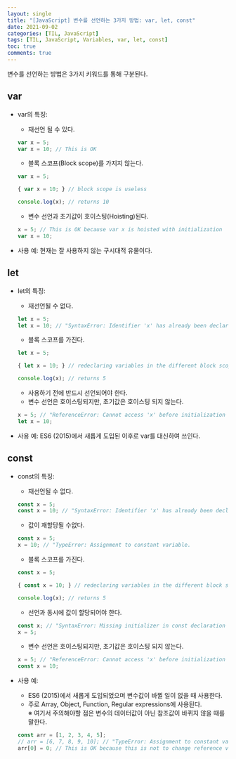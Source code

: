 ```yaml
---
layout: single
title: "[JavaScript] 변수를 선언하는 3가지 방법: var, let, const"
date: 2021-09-02
categories: [TIL, JavaScript]
tags: [TIL, JavaScript, Variables, var, let, const]
toc: true
comments: true
---
```



변수를 선언하는 방법은 3가지 키워드를 통해 구분된다. 

## var
- var의 특징:
  - 재선언 될 수 있다.
  ```javascript
  var x = 5;
  var x = 10; // This is OK
  ```
  - 블록 스코프(Block scope)를 가지지 않는다.
  ```javascript
  var x = 5;

  { var x = 10; } // block scope is useless

  console.log(x); // returns 10
  ```
  - 변수 선언과 초기값이 호이스팅(Hoisting)된다.
  ```javascript
  x = 5; // This is OK because var x is hoisted with initialization
  var x = 10;
  ```
  
- 사용 예: 현재는 잘 사용하지 않는 구시대적 유물이다.


## let
- let의 특징: 
  - 재선언될 수 없다.
  ```javascript
  let x = 5;
  let x = 10; // "SyntaxError: Identifier 'x' has already been declared 
  ```
  - 블록 스코프를 가진다.
  ```javascript
  let x = 5;

  { let x = 10; } // redeclaring variables in the different block scope is fine

  console.log(x); // returns 5
  ```
  - 사용하기 전에 반드시 선언되어야 한다.
  - 변수 선언은 호이스팅되지만, 초기값은 호이스팅 되지 않는다.
  ```javascript
  x = 5; // "ReferenceError: Cannot access 'x' before initialization
  let x = 10;
  ```

- 사용 예: ES6 (2015)에서 새롭게 도입된 이후로 var를 대신하여 쓰인다.


## const
- const의 특징:
  - 재선언될 수 없다.
  ```javascript
  const x = 5;
  const x = 10; // "SyntaxError: Identifier 'x' has already been declared
  ```
  - 값이 재할당될 수없다.
  ```javascript
  const x = 5;
  x = 10; // "TypeError: Assignment to constant variable.
  ```
  - 블록 스코프를 가진다.
  ```javascript
  const x = 5;

  { const x = 10; } // redeclaring variables in the different block scope is fine

  console.log(x); // returns 5
  ```
  - 선언과 동시에 값이 할당되어야 한다.
  ```javascript
  const x; // "SyntaxError: Missing initializer in const declaration
  x = 5;
  ```
  - 변수 선언은 호이스팅되지만, 초기값은 호이스팅 되지 않는다.
  ```javascript
  x = 5; // "ReferenceError: Cannot access 'x' before initialization
  const x = 10;
  ```

- 사용 예: 
  - ES6 (2015)에서 새롭게 도입되었으며 변수값이 바뀔 일이 없을 때 사용한다. 
  - 주로 Array, Object, Function, Regular expressions에 사용된다.  
  ※ 여기서 주의해야할 점은 변수의 데이터값이 아닌 참조값이 바뀌지 않을 때를 말한다.
  ```javascript
  const arr = [1, 2, 3, 4, 5];
  // arr = [6, 7, 8, 9, 10]; // "TypeError: Assignment to constant variable.
  arr[0] = 0; // This is OK because this is not to change reference value of 'arr'
  ```
